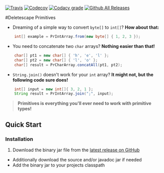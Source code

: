 [![Travis](https://img.shields.io/travis/Deletescape-Media/Primitives.svg)](https://travis-ci.org/Deletescape-Media/Primitives)
[![Codecov](https://img.shields.io/codecov/c/github/Deletescape-Media/Primitives.svg)](https://codecov.io/gh/Deletescape-Media/Primitives)
[![Codacy grade](https://img.shields.io/codacy/grade/09d4fe9b4a904a8aa34c49d7c130410e.svg)](https://www.codacy.com/app/deletescape/Primitives)
[![Github All Releases](https://img.shields.io/github/downloads/Deletescape-Media/Primitives/total.svg)](https://github.com/Deletescape-Media/Primitives/releases)

#Deletescape Primitives

* Dreaming of a simple way to convert `byte[]` to `int[]`?
	**How about that:**
```java
    int[] example = PrIntArray.from(new byte[] { 1, 2, 3 });
```
* You need to concatenate two `char` arrays?
	**Nothing easier than that!**
```java
    char[] pt1 = new char[] { 'h', 'e', 'l' };
    char[] pt2 = new char[] { 'l', 'o' };
    char[] result = PrCharArray.concatAll(pt1, pt2);
```
* `String.join()` doesn't work for your `int` array?
	**It might not, but the following code sure does!**
```java
    int[] input = new int[]{ 3, 2, 1 };
    String result = PrIntArray.join(";", input);
```

>**Primitives is everything you'll ever need to work with primitive types!**

## Quick Start

### Installation

1. Download the binary jar file from the [latest release on GitHub](https://github.com/Deletescape-Media/Primitives/releases/latest)
* Additionally download the source and/or javadoc jar if needed
* Add the binary jar to your projects classpath 